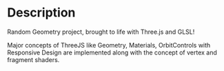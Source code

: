 # Description

Random Geometry project, brought to life with Three.js and GLSL! 

Major concepts of ThreeJS like Geometry, Materials, OrbitControls with Responsive Design are implemented along with the concept of vertex and fragment shaders.
